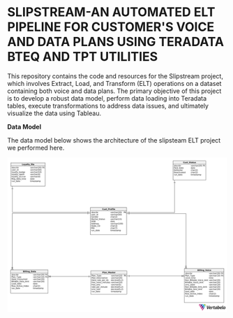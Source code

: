 # SLIPSTREAM-AN AUTOMATED ELT PIPELINE FOR CUSTOMER'S VOICE AND DATA PLANS USING TERADATA BTEQ AND TPT UTILITIES

This repository contains the code and resources for the Slipstream project, which involves Extract, Load, and Transform (ELT) operations on a dataset containing both voice and data plans. The primary objective of this project is to develop a robust data model, perform data loading into Teradata tables, execute transformations to address data issues, and ultimately visualize the data using Tableau.

**Data Model**

The data model below shows the architecture of the slipsteam ELT project we performed here.

![Data Model](Final_Data_Model.png)




